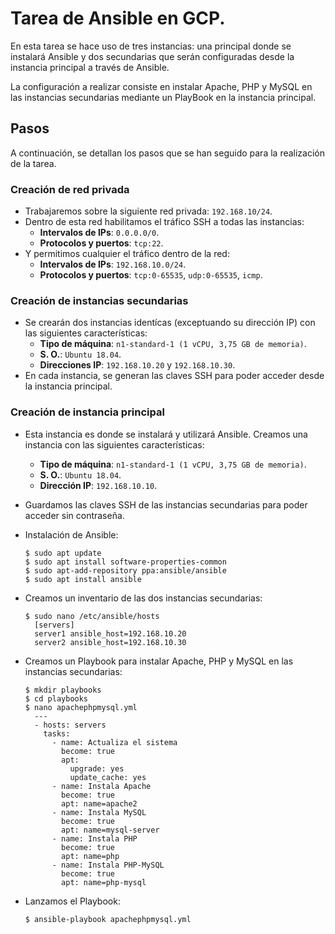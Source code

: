 # Tarea de Ansible en GCP. 
En esta tarea se hace uso de tres instancias: una principal donde se instalará Ansible y dos secundarias que serán configuradas desde la instancia principal a través de Ansible. 

La configuración a realizar consiste en instalar Apache, PHP y MySQL en las instancias secundarias mediante un PlayBook en la instancia principal.

## Pasos
A continuación, se detallan los pasos que se han seguido para la realización de la tarea.

### Creación de red privada
- Trabajaremos sobre la siguiente red privada: `192.168.10/24`. 
- Dentro de esta red habilitamos el tráfico SSH a todas las instancias:
  - __Intervalos de IPs__: `0.0.0.0/0`.
  - __Protocolos y puertos__: `tcp:22`.
- Y permitimos cualquier el tráfico dentro de la red:
  - __Intervalos de IPs__: `192.168.10.0/24`.
  - __Protocolos y puertos__: `tcp:0-65535`, `udp:0-65535`, `icmp`.

### Creación de instancias secundarias
- Se crearán dos instancias identícas (exceptuando su dirección IP) con las siguientes características:
  - __Tipo de máquina__: `n1-standard-1 (1 vCPU, 3,75 GB de memoria)`.
  - __S. O.__: `Ubuntu 18.04`.
  - __Direcciones IP__: `192.168.10.20` y `192.168.10.30`.
- En cada instancia, se generan las claves SSH para poder acceder desde la instancia principal.

### Creación de instancia principal
- Esta instancia es donde se instalará y utilizará Ansible. Creamos una instancia con las siguientes características:
  - __Tipo de máquina__: `n1-standard-1 (1 vCPU, 3,75 GB de memoria)`.
  - __S. O.__: `Ubuntu 18.04`.
  - __Dirección IP__: `192.168.10.10`.

- Guardamos las claves SSH de las instancias secundarias para poder acceder sin contraseña.
  
- Instalación de Ansible:
  ```
  $ sudo apt update
  $ sudo apt install software-properties-common
  $ sudo apt-add-repository ppa:ansible/ansible
  $ sudo apt install ansible
  ```
- Creamos un inventario de las dos instancias secundarias:
  ```
  $ sudo nano /etc/ansible/hosts
    [servers]
    server1 ansible_host=192.168.10.20
    server2 ansible_host=192.168.10.30
  ```
- Creamos un Playbook para instalar Apache, PHP y MySQL en las instancias secundarias:
  ```
  $ mkdir playbooks
  $ cd playbooks
  $ nano apachephpmysql.yml 
    ---
    - hosts: servers
      tasks:
        - name: Actualiza el sistema
          become: true
          apt:
            upgrade: yes
            update_cache: yes
        - name: Instala Apache
          become: true
          apt: name=apache2
        - name: Instala MySQL
          become: true
          apt: name=mysql-server
        - name: Instala PHP
          become: true
          apt: name=php
        - name: Instala PHP-MySQL
          become: true
          apt: name=php-mysql
  ```
- Lanzamos el Playbook:
  ```
  $ ansible-playbook apachephpmysql.yml
  ```

